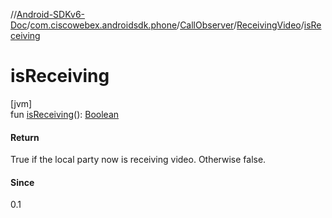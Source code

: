 //[Android-SDKv6-Doc](../../../../index.md)/[com.ciscowebex.androidsdk.phone](../../index.md)/[CallObserver](../index.md)/[ReceivingVideo](index.md)/[isReceiving](is-receiving.md)

# isReceiving

[jvm]\
fun [isReceiving](is-receiving.md)(): [Boolean](https://kotlinlang.org/api/latest/jvm/stdlib/kotlin/-boolean/index.html)

#### Return

True if the local party now is receiving video. Otherwise false.

#### Since

0.1
